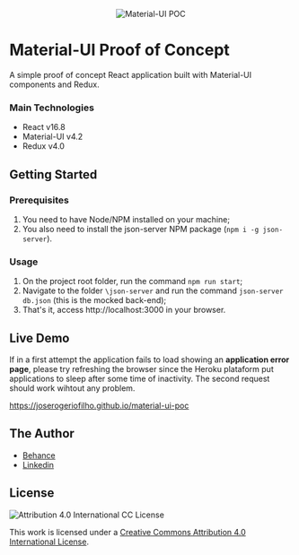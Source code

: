 <p align="center"><img alt="Material-UI POC" src="https://user-images.githubusercontent.com/12038461/68550201-7abcb800-03df-11ea-96c7-1adc31d2fd3a.png"></p>

# Material-UI Proof of Concept
A simple proof of concept React application built with Material-UI components and Redux.

### Main Technologies
* React v16.8
* Material-UI v4.2
* Redux v4.0

## Getting Started
### Prerequisites
1) You need to have Node/NPM installed on your machine;
2) You also need to install the json-server NPM package (`npm i -g json-server`).

### Usage
1) On the project root folder, run the command `npm run start`;
2) Navigate to the folder `\json-server` and run the command `json-server db.json` (this is the mocked back-end);
3) That's it, access http://localhost:3000 in your browser.

## Live Demo
If in a first attempt the application fails to load showing an **application error page**, please try refreshing the browser since the Heroku plataform put applications to sleep after some time of inactivity. The second request should work wihtout any problem.

https://joserogeriofilho.github.io/material-ui-poc

## The Author
* [Behance](https://www.behance.net/joserogeriofilho)
* [Linkedin](https://www.linkedin.com/in/joserogeriofilho/)

## License
![Attribution 4.0 International CC License](https://i.creativecommons.org/l/by/4.0/88x31.png)

This work is licensed under a [Creative Commons Attribution 4.0 International License](http://creativecommons.org/licenses/by/4.0/).
